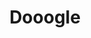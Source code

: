 ---
ee_id_thing: '17'
site: '1'
type: '2'
inv_num: 2004-006
add_credit:
url: 2004-006-dooogle
title: Dooogle
year: '2004'
display_year: '2004'
medium: Web hack
dims:
pitch: "​A version of Google that only returns results for Doogie Howser."
ps:
live_url: http://dooogle.com/
youtube:
related_code: https://github.com/coryarcangel/Dooogle
imgs: dooogle-2004-006-screenshot-4-database-ih.jpg
subheading:
download:
commission:
related: "[4214] [2013-140-the-source-issue-7-dooogle] 2013-140 The Source Issue 7
  Dooogle"
layout: things-i-made
---